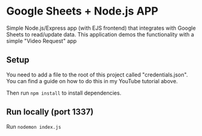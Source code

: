 # Google Sheets + Node.js APP
Simple Node.js/Express app (with EJS frontend) that integrates with Google Sheets to read/update data. This application demos the functionality with a simple "Video Request" app

## Setup
You need to add a file to the root of this project called "credentials.json". You can find a guide on how to do this in my YouTube tutorial above.

Then run `npm install` to install dependencies.

## Run locally (port 1337)
Run `nodemon index.js`
